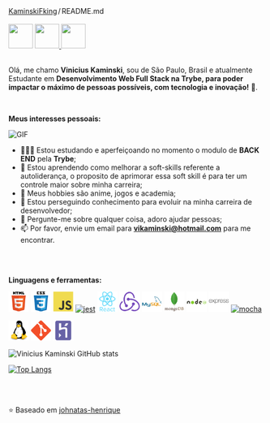 <div class="Box mt-4">
  <div class="Box-body p-4">
    <div class="d-flex flex-justify-between">
      <div class="text-mono text-small mb-3">
        <a href="https://github.com/KaminskiFking" class="no-underline Link--primary">KaminskiFking</a><span class="color-fg-muted d-inline-block" style="padding:0px 2px;">/</span>README<span class="color-fg-muted">.md</span>
      </div>
<br>
<img src="https://camo.githubusercontent.com/9ef624866a1fb42e96fbc8dbb209283e42b1717511f3646f152677095038e5ba/68747470733a2f2f63646e2e69636f6e73636f75742e636f6d2f69636f6e2f667265652f706e672d3235362f6769746875622d3130382d3433383030382e706e67" width="48px" height="48px" data-canonical-src="https://cdn.iconscout.com/icon/free/png-256/github-108-438008.png" style="max-width: 100%;">
</a> <a href="https://www.instagram.com/viniciuskaminski_/" rel="nofollow">
  <img src="https://camo.githubusercontent.com/109977a284aefe0c20628563ac58b29776daad72fdaf4bdbff46cbc34c922a03/68747470733a2f2f63646e2e69636f6e2d69636f6e732e636f6d2f69636f6e73322f313231312f504e472f3531322f313439313537393630322d79756d6d696e6b79736f6369616c6d6564696133365f38333036372e706e67" width="48px" height="48px" data-canonical-src="https://cdn.icon-icons.com/icons2/1211/PNG/512/1491579602-yumminkysocialmedia36_83067.png" style="max-width: 100%;">
</a> 
<a href="https://www.linkedin.com/in/vinicius-kaminski63102b209/" rel="nofollow">
  <img src="https://camo.githubusercontent.com/7896e305249b958e8aa7638ca2e0bcff692290215240eabf8db02a570d2e0835/68747470733a2f2f692e6962622e636f2f4b7832475372542f6c696e6b6564696e2e706e67" width="48px" height="48px" data-canonical-src="https://i.ibb.co/Kx2GSrT/linkedin.png" style="max-width: 100%;">
</a>
<br>
<br>
<p dir="auto">Olá, me chamo <strong>Vinicius Kaminski</strong>, sou de São Paulo, Brasil e atualmente Estudante em <strong>Desenvolvimento Web Full Stack na Trybe, para poder impactar o máximo de pessoas possíveis, com tecnologia e inovação!</strong> <g-emoji class="g-emoji" alias="rocket" fallback-src="https://github.githubassets.com/images/icons/emoji/unicode/1f680.png">🚀</g-emoji>.</p>
<br>
<p dir="auto"><strong>Meus interesses pessoais:</strong></p>
<img data-target="animated-image.replacedImage" alt="GIF" class="AnimatedImagePlayer-animatedImage" src="https://camo.githubusercontent.com/bb27b9c1df90df738e91a54665d3adb08f60583fad2f266ffbde14508e6dc918/68747470733a2f2f692e70696e696d672e636f6d2f6f726967696e616c732f65342f32362f37302f65343236373032656466383734623138316163656431653266613563366364652e676966" style="display: block; opacity: 1;">
    <canvas class="AnimatedImagePlayer-stillImage" aria-hidden="true" width="200" height="2"></canvas>
<ul dir="auto">
<li>👨🏽‍💻 Estou estudando e aperfeiçoando no momento o modulo de <strong>BACK END</strong> pela <strong>Trybe</strong>;</li>
<li><g-emoji class="g-emoji" alias="seedling" fallback-src="https://github.githubassets.com/images/icons/emoji/unicode/1f331.png">🌱</g-emoji> Estou aprendendo como melhorar a soft-skills referente a autoliderança, o proposito de aprimorar essa soft skill é para ter um controle maior sobre minha carreira;</li>
<li><g-emoji class="g-emoji" alias="thinking" fallback-src="https://github.githubassets.com/images/icons/emoji/unicode/1f914.png">🤔</g-emoji> Meus hobbies são anime, jogos e academia;</li>
<li><g-emoji class="g-emoji" alias="briefcase" fallback-src="https://github.githubassets.com/images/icons/emoji/unicode/1f4bc.png">💼</g-emoji> Estou perseguindo conhecimento para evoluir na minha carreira de desenvolvedor;</li>
<li><g-emoji class="g-emoji" alias="speech_balloon" fallback-src="https://github.githubassets.com/images/icons/emoji/unicode/1f4ac.png">💬</g-emoji> Pergunte-me sobre qualquer coisa, adoro ajudar pessoas;</li>
<li><g-emoji class="g-emoji" alias="mailbox" fallback-src="https://github.githubassets.com/images/icons/emoji/unicode/1f4eb.png">📫</g-emoji> Por favor, envie um email para <strong><a href="mailto:johnatas.henrique@gmail.com">vikaminski@hotmail.com</a></strong> para me encontrar.</li>
</ul>
<br>
<br>
<p dir="auto"><strong>Linguagens e ferramentas:</strong></p>
<p align="left" dir="auto">
  <a target="_blank" rel="noopener noreferrer nofollow" href="https://raw.githubusercontent.com/devicons/devicon/master/icons/html5/html5-original-wordmark.svg"><img src="https://raw.githubusercontent.com/devicons/devicon/master/icons/html5/html5-original-wordmark.svg" alt="html5" width="40" height="40" style="max-width: 100%;"></a> 
  <a target="_blank" rel="noopener noreferrer nofollow" href="https://raw.githubusercontent.com/devicons/devicon/master/icons/css3/css3-original-wordmark.svg"><img src="https://raw.githubusercontent.com/devicons/devicon/master/icons/css3/css3-original-wordmark.svg" alt="css3" width="40" height="40" style="max-width: 100%;"></a> 
  <a target="_blank" rel="noopener noreferrer nofollow" href="https://raw.githubusercontent.com/devicons/devicon/master/icons/javascript/javascript-original.svg"><img src="https://raw.githubusercontent.com/devicons/devicon/master/icons/javascript/javascript-original.svg" alt="javascript" width="40" height="40" style="max-width: 100%;"></a> 
  <a target="_blank" rel="noopener noreferrer nofollow" href="https://camo.githubusercontent.com/ae61b0ddad90a6f9be866adec7dbca2dcca1819e3204f07916d6f34ae058b4c9/68747470733a2f2f7777772e6c6561726e73746f7279626f6f6b2e636f6d2f696e74726f2d746f2d73746f7279626f6f6b2f6c6f676f2d6a6573742e706e67"><img src="https://camo.githubusercontent.com/ae61b0ddad90a6f9be866adec7dbca2dcca1819e3204f07916d6f34ae058b4c9/68747470733a2f2f7777772e6c6561726e73746f7279626f6f6b2e636f6d2f696e74726f2d746f2d73746f7279626f6f6b2f6c6f676f2d6a6573742e706e67" alt="jest" width="40" height="40" data-canonical-src="https://www.learnstorybook.com/intro-to-storybook/logo-jest.png" style="max-width: 100%;"></a>
  <a target="_blank" rel="noopener noreferrer nofollow" href="https://raw.githubusercontent.com/devicons/devicon/master/icons/react/react-original-wordmark.svg"><img src="https://raw.githubusercontent.com/devicons/devicon/master/icons/react/react-original-wordmark.svg" alt="react" width="40" height="40" style="max-width: 100%;"></a> 
  <a target="_blank" rel="noopener noreferrer nofollow" href="https://raw.githubusercontent.com/devicons/devicon/master/icons/redux/redux-original.svg"><img src="https://raw.githubusercontent.com/devicons/devicon/master/icons/redux/redux-original.svg" alt="redux" width="40" height="40" style="max-width: 100%;"></a> 
  <a target="_blank" rel="noopener noreferrer nofollow" href="https://raw.githubusercontent.com/devicons/devicon/master/icons/mysql/mysql-original-wordmark.svg"><img src="https://raw.githubusercontent.com/devicons/devicon/master/icons/mysql/mysql-original-wordmark.svg" alt="mysql" width="40" height="40" style="max-width: 100%;"></a> 
  <a target="_blank" rel="noopener noreferrer nofollow" href="https://raw.githubusercontent.com/devicons/devicon/master/icons/mongodb/mongodb-original-wordmark.svg"><img src="https://raw.githubusercontent.com/devicons/devicon/master/icons/mongodb/mongodb-original-wordmark.svg" alt="mongodb" width="40" height="40" style="max-width: 100%;"></a> 
  <a target="_blank" rel="noopener noreferrer nofollow" href="https://raw.githubusercontent.com/devicons/devicon/master/icons/nodejs/nodejs-original-wordmark.svg"><img src="https://raw.githubusercontent.com/devicons/devicon/master/icons/nodejs/nodejs-original-wordmark.svg" alt="nodejs" width="40" height="40" style="max-width: 100%;"></a> 
  <a target="_blank" rel="noopener noreferrer nofollow" href="https://raw.githubusercontent.com/devicons/devicon/master/icons/express/express-original-wordmark.svg"><img src="https://raw.githubusercontent.com/devicons/devicon/master/icons/express/express-original-wordmark.svg" alt="express" width="40" height="40" style="max-width: 100%;"></a> 
  <a target="_blank" rel="noopener noreferrer nofollow" href="https://camo.githubusercontent.com/b038408a220da15a2710d79f3bc3834c9fa8c32c7ceb22f8554c5799ceea768e/68747470733a2f2f63646e2e6a7364656c6976722e6e65742f67682f64657669636f6e732f64657669636f6e2f69636f6e732f6d6f6368612f6d6f6368612d706c61696e2e737667"><img src="https://camo.githubusercontent.com/b038408a220da15a2710d79f3bc3834c9fa8c32c7ceb22f8554c5799ceea768e/68747470733a2f2f63646e2e6a7364656c6976722e6e65742f67682f64657669636f6e732f64657669636f6e2f69636f6e732f6d6f6368612f6d6f6368612d706c61696e2e737667" alt="mocha" width="40" height="40" data-canonical-src="https://cdn.jsdelivr.net/gh/devicons/devicon/icons/mocha/mocha-plain.svg" style="max-width: 100%;"></a> 
</p>
<p dir="auto">
  <a target="_blank" rel="noopener noreferrer nofollow" href="https://raw.githubusercontent.com/devicons/devicon/master/icons/linux/linux-original.svg"><img src="https://raw.githubusercontent.com/devicons/devicon/master/icons/linux/linux-original.svg" alt="linux" width="40" height="40" style="max-width: 100%;"></a>
  <a target="_blank" rel="noopener noreferrer nofollow" href="https://raw.githubusercontent.com/devicons/devicon/master/icons/git/git-original.svg"><img src="https://raw.githubusercontent.com/devicons/devicon/master/icons/git/git-original.svg" alt="git" width="40" height="40" style="max-width: 100%;"></a> 
  <a target="_blank" rel="noopener noreferrer nofollow" href="https://raw.githubusercontent.com/devicons/devicon/master/icons/heroku/heroku-plain.svg"><img src="https://raw.githubusercontent.com/devicons/devicon/master/icons/heroku/heroku-plain.svg" alt="heroku" width="40" height="40" style="max-width: 100%;"></a>
</p>

![Vinicius Kaminski GitHub stats](https://github-readme-stats.vercel.app/api?username=KaminskiFking&show_icons=true&theme=dracula)

[![Top Langs](https://github-readme-stats.vercel.app/api/top-langs/?username=KaminskiFking&layout=compact)](https://github.com/anuraghazra/github-readme-stats)

<br>
<br>

<p dir="auto"><g-emoji class="g-emoji" alias="star" fallback-src="https://github.githubassets.com/images/icons/emoji/unicode/2b50.png">⭐️</g-emoji> Baseado em <a href="https://github.com/johnatas-henrique">johnatas-henrique</a></p>
</article>
  </div>
